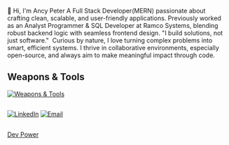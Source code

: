 👋 Hi, I'm Ancy Peter
    A Full Stack Developer(MERN) passionate about crafting clean, scalable, and user-friendly applications. Previously worked as an Analyst Programmer & SQL Developer at Ramco Systems, blending robust backend logic with seamless frontend design.
    "I build solutions, not just software."  Curious by nature, I love turning complex problems into smart, efficient systems. I thrive in collaborative environments, especially open-source, and always aim to make meaningful impact through code.

## **Weapons & Tools**

[![Weapons & Tools](https://skillicons.dev/icons?i=js,ts,react,nextjs,nodejs,express,mongodb,tailwind,html,css,redux,bootstrap,git,github,vscode,postman,figma,java,python,c,nginx,aws,docker,vercel,firebase,jwt,socketio,webrtc,ejs,razorpay,multer)](https://skillicons.dev)

## 

[![LinkedIn](https://img.shields.io/badge/LinkedIn-Profile-blue?logo=linkedin&style=for-the-badge)](https://www.linkedin.com/in/ancy-peter-37ab2522b) [![Email](https://img.shields.io/badge/Email-Contact-red?logo=gmail&style=for-the-badge)](mailto:ancypeter2k@gmail.com) 

## 
[Dev Power](https://i.imgflip.com/65efzo.gif)



